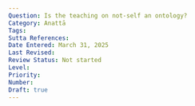```yaml
---
Question: Is the teaching on not-self an ontology?
Category: Anattā
Tags:
Sutta References:
Date Entered: March 31, 2025
Last Revised:
Review Status: Not started
Level: 
Priority: 
Number: 
Draft: true
---
```


